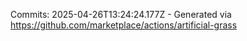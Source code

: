 Commits: 2025-04-26T13:24:24.177Z - Generated via https://github.com/marketplace/actions/artificial-grass
<br>
